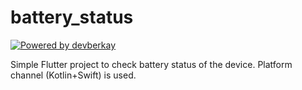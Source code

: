 # battery_status
[![Powered by devberkay](https://img.shields.io/endpoint?url=https%3A%2F%2Ftinyurl.com%2Fmason-badge)](https://github.com/devberkay/battery_status)


Simple Flutter project to check battery status of the device. Platform channel (Kotlin+Swift) is used.
